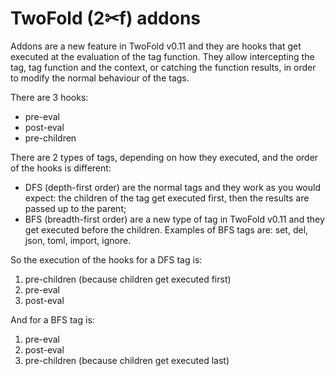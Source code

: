 # TwoFold (2✂︎f) addons

Addons are a new feature in TwoFold v0.11 and they are hooks that get executed at the evaluation of
the tag function. They allow intercepting the tag, tag function and the context, or catching the
function results, in order to modify the normal behaviour of the tags.

There are 3 hooks:

- pre-eval
- post-eval
- pre-children

There are 2 types of tags, depending on how they executed, and the order of the hooks is different:

- DFS (depth-first order) are the normal tags and they work as you would expect: the children of the
  tag get executed first, then the results are passed up to the parent;
- BFS (breadth-first order) are a new type of tag in TwoFold v0.11 and they get executed before the
  children. Examples of BFS tags are: set, del, json, toml, import, ignore.

So the execution of the hooks for a DFS tag is:

1. pre-children (because children get executed first)
2. pre-eval
3. post-eval

And for a BFS tag is:

1. pre-eval
2. post-eval
3. pre-children (because children get executed last)
